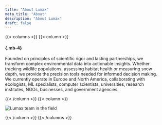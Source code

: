 ```yaml
---
title: "About Lumax"
meta_title: "About"
description: "About Lumax"
draft: false
---
```



{{< columns >}}
{{< column >}}

####  {.mb-4}

Founded on principles of scientific rigor and lasting partnerships, we transform complex environmental data into actionable insights. Whether tracking wildlife populations, assessing habitat health or measuring snow depth, we provide the precision tools needed for informed decision making. We currently operate in Europe and North America, collaborating with ecologists, ML specialists, computer scientists, universities, research institutes, NGOs, businesses, and government agencies.

{{< /column >}}
{{< column >}}

![Lumax team in the field](/images/ThorEelke.jpg)

{{< /column >}}
{{< /columns >}}


